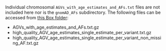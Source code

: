 Individual chromosomal `AGVs_with_age_estimates_and_AFs.txt` files are not included here nor is the `gnomAD_AFs` subdirectory. The following files can be accessed from [this Box folder](https://ucsf.box.com/s/xbpvj9h42o2u4mkdzjgev9figc5fbg2d):
- AGVs_with_age_estimates_and_AFs.txt.gz
- high_quality_AGV_age_estimates_single_estimate_per_variant.txt.gz
- high_quality_AGV_age_estimates_single_estimate_per_variant_non_missing_AF.txt.gz
